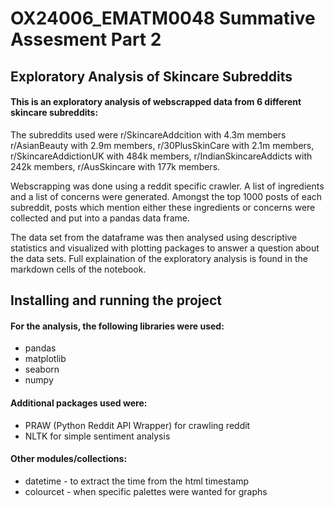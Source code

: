 # OX24006_EMATM0048 Summative Assesment Part 2

## Exploratory Analysis of Skincare Subreddits

#### This is an exploratory analysis of webscrapped data from 6 different skincare subreddits: 

The subreddits used were r/SkincareAddcition with 4.3m members r/AsianBeauty with 2.9m members, r/30PlusSkinCare with 2.1m members, r/SkincareAddictionUK with 484k members, r/IndianSkincareAddicts with 242k members, r/AusSkincare with 177k members.  

Webscrapping was done using a reddit specific crawler. A list of ingredients and a list of concerns were generated. Amongst the top 1000 posts of each subreddit, posts which mention either these ingredients or concerns were collected and put into a pandas data frame. 

The data set from the dataframe was then analysed using descriptive statistics and visualized with plotting packages to answer a question about the data sets. Full explaination of the exploratory analysis is found in the markdown cells of the notebook.

## Installing and running the project 

#### For the analysis, the following libraries were used: 
- pandas
- matplotlib
- seaborn
- numpy

#### Additional packages used were: 
- PRAW (Python Reddit API Wrapper) for crawling reddit 
- NLTK for simple sentiment analysis 

#### Other modules/collections:
- datetime - to extract the time from the html timestamp
- colourcet - when specific palettes were wanted for graphs

